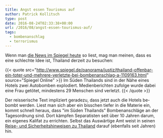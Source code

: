 ```yaml
---
title: Angst essen Tourismus auf
author: Patrick Kollitsch
type: post
date: 2016-08-24T02:33:38+00:00
url: /2016/08/angst-essen-tourismus-auf/
tags:
  - bombenanschlag
  - terrorismus
---
```


Wenn man [die News im Spiegel heute][1] so liest, mag man meinen, dass es eine schlechte Idee ist, Thailand derzeit zu besuchen: 

{{< quote src="http://www.spiegel.de/panorama/justiz/thailand-offenbar-ein-toter-und-mehrere-verletzte-bei-bombenanschlag-a-1109163.html" source="Spiegel Online" >}}
Im Süden Thailands sind in der Nähe eines Hotels zwei Autobomben explodiert. Medienberichten zufolge wurde dabei eine Frau getötet, mindestens 29 Menschen sind verletzt.
{{< /quote >}}

Der reisserische Text impliziert geradezu, dass jetzt auch die Hotels be-bombt werden. Liest man sich aber ein bisschen tiefer in die Materie ein, kommt schnell heraus, dass "im Süden Thailands" Bombenanschläge an der Tagesordnung sind. Dort kämpfen Separatisten seit über 10 Jahren darum, ein eigenes Kalifat zu errichten. Selbst das Auswärtige Amt weist in seinen [Reise- und Sicherheitshinweisen zu Thailand][1] darauf (ebenfalls seit Jahren) hin.

[1]: https://www.auswaertiges-amt.de/DE/Laenderinformationen/00-SiHi/ThailandSicherheit.html